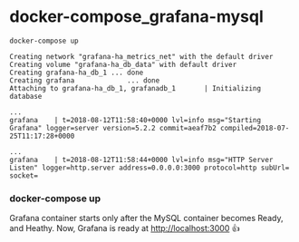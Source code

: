 # docker-compose_grafana-mysql

```
docker-compose up

Creating network "grafana-ha_metrics_net" with the default driver
Creating volume "grafana-ha_db_data" with default driver
Creating grafana-ha_db_1 ... done
Creating grafana             ... done
Attaching to grafana-ha_db_1, grafanadb_1       | Initializing database

...
grafana    | t=2018-08-12T11:58:40+0000 lvl=info msg="Starting Grafana" logger=server version=5.2.2 commit=aeaf7b2 compiled=2018-07-25T11:17:28+0000

...
grafana    | t=2018-08-12T11:58:44+0000 lvl=info msg="HTTP Server Listen" logger=http.server address=0.0.0.0:3000 protocol=http subUrl= socket=
```

### docker-compose up
Grafana container starts only after the MySQL container becomes Ready, and Heathy. Now, Grafana is ready at [http://localhost:3000](http://localhost:3000) :+1:

